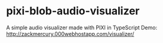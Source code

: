 # pixi-blob-audio-visualizer
A simple audio visualizer made with PIXI in TypeScript 
Demo: http://zackmercury.000webhostapp.com/visualizer/
